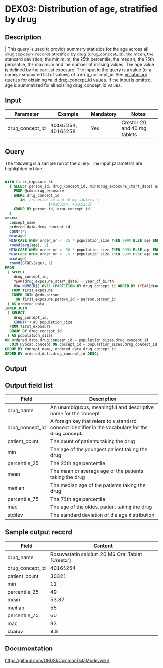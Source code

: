 <!---
Group:drug exposure
Name:DEX03 Distribution of age, stratified by drug
Author:Patrick Ryan
CDM Version: 5.3
-->

# DEX03: Distribution of age, stratified by drug

## Description
| This query is used to provide summary statistics for the age across all drug exposure records stratified by drug (drug_concept_id): the mean, the standard deviation, the minimum, the 25th percentile, the median, the 75th percentile, the maximum and the number of missing values. The age value is defined by the earliest exposure. The input to the query is a value (or a comma-separated list of values) of a drug_concept_id. See  [vocabulary queries](http://vocabqueries.omop.org/drug-queries) for obtaining valid drug_concept_id values. If the input is omitted, age is summarized for all existing drug_concept_id values.

## Input

|  Parameter |  Example |  Mandatory |  Notes |
| --- | --- | --- | --- |
| drug_concept_id | 40165254, 40165258 | Yes | Crestor 20 and 40 mg tablets |

## Query
The following is a sample run of the query. The input parameters are highlighted in  blue.

```sql

WITH first_exposure AS 
  ( SELECT person_id, drug_concept_id, min(drug_exposure_start_date) as drug_exposure_start_date 
    FROM @cdm.drug_exposure
    WHERE drug_concept_id 
       IN  /*crestor 20 and 40 mg tablets */
                    (40165254, 40165258)
    GROUP BY person_id, drug_concept_id                
  )
SELECT 
  concept_name                                                           AS drug,
  ordered_data.drug_concept_id                                           AS drug_concept_id,
  COUNT(*)                                                               AS patient_count,
  MIN(age)                                                               AS min,
  MIN(CASE WHEN order_nr < .25 * population_size THEN 9999 ELSE age END) AS percentile_25,
  round(avg(age), 2)                                                     AS mean,
  MIN(CASE WHEN order_nr < .50 * population_size THEN 9999 ELSE age END) AS median,
  MIN(CASE WHEN order_nr < .75 * population_size THEN 9999 ELSE age END) AS percentile_75,
  max(age)                                                               AS max,
  round(STDEV(age), 1)                                                   AS STDEV
FROM 
 ( SELECT 
    drug_concept_id,
    YEAR(drug_exposure_start_date) - year_of_birth                                                                  AS age, 
    ROW_NUMBER() OVER (PARTITION BY drug_concept_id ORDER BY (YEAR(drug_exposure_start_date) - year_of_birth)) AS order_nr 
   FROM first_exposure
   INNER JOIN @cdm.person
     ON first_exposure.person_id = person.person_id
 ) AS ordered_data
INNER JOIN 
 ( SELECT 
    drug_concept_id,
    COUNT(*) AS population_size
  FROM first_exposure
  GROUP BY drug_concept_id
 ) AS population_sizes
ON ordered_data.drug_concept_id = population_sizes.drug_concept_id
  JOIN @vocab.concept ON concept_id = population_sizes.drug_concept_id
GROUP BY concept_name, ordered_data.drug_concept_id
ORDER BY ordered_data.drug_concept_id DESC;
```

## Output

## Output field list

|  Field |  Description |
| --- | --- |
| drug_name | An unambiguous, meaningful and descriptive name for the concept. |
| drug_concept_id | A foreign key that refers to a standard concept identifier in the vocabulary for the drug concept. |
| patient_count | The count of patients taking the drug |
| min | The age of the youngest patient taking the drug |
| percentile_25 | The 25th age percentile |
| mean | The mean or average age of the patients taking the drug |
| median | The median age of the patients taking the drug |
| percentile_75 | The 75th age percentile |
| max  | The age of the oldest patient taking the drug |
| stddev | The standard deviation of the age distribution |


## Sample output record

|  Field |  Content |
| --- | --- |
| drug_name | Rosuvastatin calcium 20 MG Oral Tablet [Crestor] |
| drug_concept_id | 40165254 |
| patient_count | 30321 |
| min | 11 |
| percentile_25 | 49 |
| mean | 53.87 |
| median | 55 |
| percentile_75 | 60 |
| max | 93 |
| stddev | 8.8 |

## Documentation
https://github.com/OHDSI/CommonDataModel/wiki/
